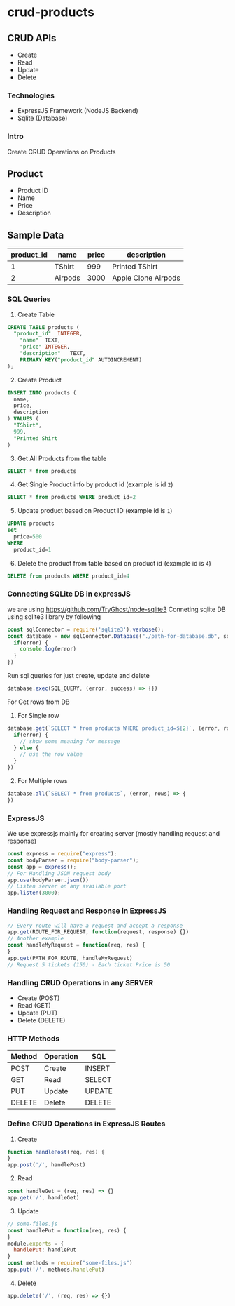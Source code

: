 # crud-products
## CRUD APIs

- Create
- Read
- Update
- Delete

### Technologies
- ExpressJS Framework (NodeJS Backend)
- Sqlite (Database)

### Intro
Create CRUD Operations on Products 


## Product
- Product ID 
- Name
- Price
- Description


## Sample Data

| product_id | name | price | description |
| --- | --- | --- | --- |
| 1 | TShirt | 999 | Printed TShirt
| 2 | Airpods | 3000 | Apple Clone Airpods


### SQL Queries
1. Create Table
```sql
CREATE TABLE products (
  "product_id"	INTEGER,
	"name"	TEXT,
	"price"	INTEGER,
	"description"	TEXT,
	PRIMARY KEY("product_id" AUTOINCREMENT)
);
```

2. Create Product
```sql
INSERT INTO products (
  name,
  price,
  description
) VALUES (
  "TShirt",
  999,
  "Printed Shirt
)
```
3. Get All Products from the table
```sql
SELECT * from products
```
4. Get Single Product info by product id (example is id `2`)
```sql
SELECT * from products WHERE product_id=2
```
5. Update product based on Product ID (example id is `1`)
```sql
UPDATE products
set
  price=500
WHERE 
  product_id=1
```
6. Delete the product from table based on product id (example id is `4`)
```sql
DELETE from products WHERE product_id=4
```
### Connecting SQLite DB in expressJS
we are using https://github.com/TryGhost/node-sqlite3
Conneting sqlite DB using sqlite3 library by following
```js
const sqlConnector = require('sqlite3').verbose();
const database = new sqlConnector.Database("./path-for-database.db", sqlConnector.OPEN_READWRITE, (error) => {
  if(error) {
    console.log(error)
  }
})
```
Run sql queries for just create, update and delete 
```js
database.exec(SQL_QUERY, (error, success) => {})
```
For Get rows from DB
1. For Single row
```js
database.get(`SELECT * from products WHERE product_id=${2}`, (error, row) => {
  if(error) {
    // show some meaning for message
  } else {
    // use the row value
  }
})
```
2. For Multiple rows
```js
database.all(`SELECT * from products`, (error, rows) => {
})
```
### ExpressJS 
We use expressjs mainly for creating server (mostly handling request and response) 
```js
const express = require("express");
const bodyParser = require("body-parser");
const app = express();
// For Handling JSON request body
app.use(bodyParser.json())
// Listen server on any available port
app.listen(3000); 
```
### Handling Request and Response in ExpressJS
```js
// Every route will have a request and accept a response
app.get(ROUTE_FOR_REQUEST, function(request, response) {})
// Another example
const handleMyRequest = function(req, res) {
}
app.get(PATH_FOR_ROUTE, handleMyRequest)
// Request 5 tickets (150) - Each ticket Price is 50
```
### Handling CRUD Operations in any SERVER
- Create (POST)
- Read (GET)
- Update (PUT)
- Delete (DELETE)
### HTTP Methods
| Method | Operation | SQL 
| --- | --- | --- |
| POST | Create | INSERT
| GET | Read | SELECT
| PUT | Update | UPDATE
| DELETE | Delete | DELETE


### Define CRUD Operations in ExpressJS Routes


1. Create
```js
function handlePost(req, res) {
}
app.post('/', handlePost)
```


2. Read
```js
const handleGet = (req, res) => {}
app.get('/', handleGet)

```


3. Update
```js
// some-files.js
const handlePut = function(req, res) {
}
module.exports = {
  handlePut: handlePut
}
const methods = require("some-files.js")
app.put('/', methods.handlePut)
```



4. Delete
```js
app.delete('/', (req, res) => {})
```
